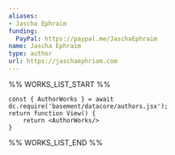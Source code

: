 ```yaml
---
aliases:
- Jascha Ephraim
funding:
  PayPal: https://paypal.me/JaschaEphraim
name: Jascha Ephraim
type: author
url: https://jaschaephriam.com
---
```



%% WORKS_LIST_START %%

```datacorejsx
const { AuthorWorks } = await dc.require('basement/datacore/authors.jsx');
return function View() {
    return <AuthorWorks/>
}
```
%% WORKS_LIST_END %%